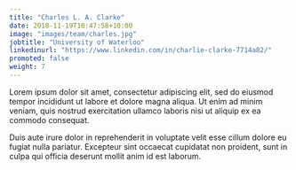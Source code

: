 ```yaml
---
title: "Charles L. A. Clarke"
date: 2018-11-19T10:47:58+10:00
image: "images/team/charles.jpg"
jobtitle: "University of Waterloo"
linkedinurl: "https://www.linkedin.com/in/charlie-clarke-7714a82/"
promoted: false
weight: 7
---
```


Lorem ipsum dolor sit amet, consectetur adipiscing elit, sed do eiusmod tempor incididunt ut labore et dolore magna aliqua. Ut enim ad minim veniam, quis nostrud exercitation ullamco laboris nisi ut aliquip ex ea commodo consequat.

Duis aute irure dolor in reprehenderit in voluptate velit esse cillum dolore eu fugiat nulla pariatur. Excepteur sint occaecat cupidatat non proident, sunt in culpa qui officia deserunt mollit anim id est laborum.
